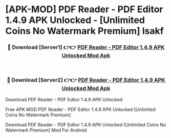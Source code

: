 # [APK-MOD] PDF Reader - PDF Editor 1.4.9 APK Unlocked - [Unlimited Coins No Watermark Premium] lsakf



<div align="center">
<h3>🔴 Download [Server1] 👉👉 <a href="https://momento.my/?title=PDF_Reader_-_PDF_Editor_1.4.9_APK_Unlocked">PDF Reader - PDF Editor 1.4.9 APK Unlocked Mod Apk</a></h3><br>

<h3>🔴 Download [Server2] 👉👉 <a href="https://momento.my/?title=PDF_Reader_-_PDF_Editor_1.4.9_APK_Unlocked">PDF Reader - PDF Editor 1.4.9 APK Unlocked Mod Apk</a></h3>
</div>



Download PDF Reader - PDF Editor 1.4.9 APK Unlocked 

Free APK MOD PDF Reader - PDF Editor 1.4.9 APK Unlocked [Unlimited Coins No Watermark Premium]

Download PDF Reader - PDF Editor 1.4.9 APK Unlocked [Unlimited Coins No Watermark Premium] Mod For Android
